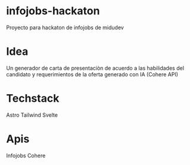 # infojobs-hackaton
Proyecto para hackaton de infojobs de midudev

# Idea
Un generador de carta de presentaciòn de acuerdo a las habilidades del candidato y requerimientos de la oferta generado con IA (Cohere API)

# Techstack
Astro
Tailwind
Svelte

# Apis
Infojobs
Cohere
